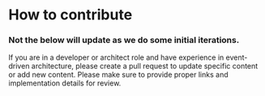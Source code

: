 # How to contribute
### Not the below will update as we do some initial iterations.
If you are in a developer or architect role and have experience in event-driven architecture, please create a pull request to update specific content or add new content.
Please make sure to provide proper links and implementation details for review.
